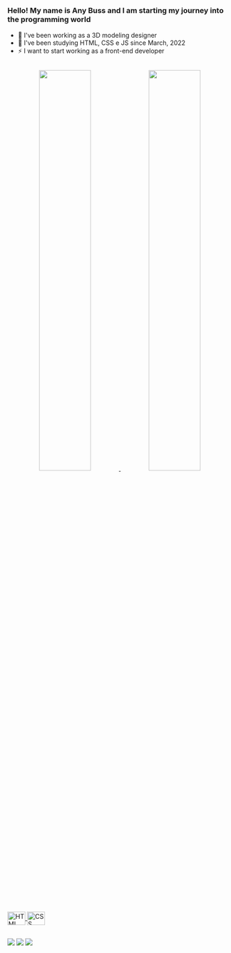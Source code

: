 ##

### Hello! My name is Any Buss and I am starting my journey into the programming world

- 🔭 I've been working as a 3D modeling designer
- 🌱 I've been studying HTML, CSS e JS since March, 2022
- ⚡ I want to start working as a front-end developer

##

<div align="center">
  <a href="https://anybuss.com" target="_blank">
  <img width="48%" src="https://github-readme-stats.vercel.app/api?username=anybuss&show_icons=true&include_all_commits=true&count_private=true&theme=onedark">
  <img width="48%" src="https://github-readme-stats.vercel.app/api/top-langs/?username=anybuss&langs_count=10&layout=compact&theme=onedark">
</div>
  
<div style="display: inline_block"><br>
  <img align="center" alt="HTML" height="30" width="40" src="https://cdn.jsdelivr.net/gh/devicons/devicon/icons/html5/html5-plain-wordmark.svg">
  <img align="center" alt="CSS" height="30" width="40" src="https://cdn.jsdelivr.net/gh/devicons/devicon/icons/css3/css3-plain-wordmark.svg">
</div>
  
##
  
<div> 
  <a href="https://anybuss.com"><img src="https://img.shields.io/badge/Blogger-FF5722?style=for-the-badge&logo=blogger&logoColor=white"></a>
  <a href="https://linkedin.com/in/any-buss-41747a234/"><img src="https://img.shields.io/badge/LinkedIn-0077B5?style=for-the-badge&logo=linkedin&logoColor=white"></a>
  <a href = "mailto:any@anybuss.com" target="_blank"><img src="https://img.shields.io/badge/Gmail-D14836?style=for-the-badge&logo=gmail&logoColor=white"></a>
</div>
  
##
